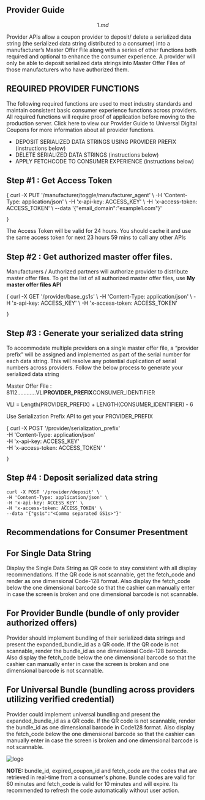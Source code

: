 
## Provider Guide
$$1.md$$

Provider APIs allow a coupon provider to deposit/ delete a serialized data string (the serialized data string distributed to a consumer) into a manufacturer’s Master Offer File along with a series of other functions both required and optional to enhance the consumer experience. A provider will only be able to deposit serialized data strings into Master Offer Files of those manufacturers who have authorized them.

## REQUIRED PROVIDER FUNCTIONS

The following required functions are used to meet industry standards and maintain consistent basic consumer experience functions across providers. All required functions will require proof of application before moving to the production server. Click here to view our Provider Guide to Universal Digital Coupons for more information about all provider functions.

-   DEPOSIT SERIALIZED DATA STRINGS USING PROVIDER PREFIX (instructions below)
-   DELETE SERIALIZED DATA STRINGS (instructions below)
-   APPLY FETCHCODE TO CONSUMER EXPERIENCE (instructions below)

## Step #1 : Get Access Token

{
    curl -X PUT '/manufacturer/toggle/manufacturer_agent' \ 
    -H 'Content-Type: application/json' \ 
    -H 'x-api-key: ACCESS_KEY' \ 
    -H 'x-access-token: ACCESS_TOKEN' \ 
    --data '{"email_domain":"example1.com"}'
            
    }

The Access Token will be valid for 24 hours. You should cache it and use the same access token for next 23 hours 59 mins to call any other APIs

## Step #2 : Get authorized master offer files.

Manufacturers / Authorized partners will authorize provider to distribute master offer files. To get the list of all authorized master offer files, use  **My master offer files API**

{
    curl -X GET '/provider/base_gs1s' \ 
    -H 'Content-Type: application/json' \ 
    -H 'x-api-key: ACCESS_KEY' \ 
    -H 'x-access-token: ACCESS_TOKEN' 
            
    }

## Step #3 : Generate your serialized data string

To accommodate multiple providers on a single master offer file, a “provider prefix” will be assigned and implemented as part of the serial number for each data string. This will resolve any potential duplication of serial numbers across providers. Follow the below process to generate your serialized data string

Master Offer File : 8112............VLI**PROVIDER_PREFIX**CONSUMER_IDENTIFIER

VLI = Length(PROVIDER_PREFIX) + LENGTH(CONSUMER_IDENTIFIER) - 6

Use Serialization Prefix API to get your PROVIDER_PREFIX

{
    curl -X POST '/provider/serialization_prefix' \
    -H 'Content-Type: application/json' \
    -H 'x-api-key: ACCESS_KEY' \
    -H 'x-access-token: ACCESS_TOKEN' ' 
            
    }

## Step #4 : Deposit serialized data string

    curl -X POST '/provider/deposit' \
    -H 'Content-Type: application/json' \
    -H 'x-api-key: ACCESS_KEY' \
    -H 'x-access-token: ACCESS_TOKEN' \
    --data '{"gs1s":"<Comma separated GS1s>"}'
            
    

## Recommendations for Consumer Presentment

## For Single Data String

Display the Single Data String as QR code to stay consistent with all display recommendations. If the QR code is not scannable, get the fetch_code and render as one dimensional Code-128 format. Also display the fetch_code below the one dimensional barcode so that the cashier can manually enter in case the screen is broken and one dimensional barcode is not scannable.

## For Provider Bundle (bundle of only provider authorized offers)

Provider should implement bundling of their serialized data strings and present the expanded_bundle_id as a QR code. If the QR code is not scannable, render the bundle_id as one dimensional Code-128 barocde. Also display the fetch_code below the one dimensional barcode so that the cashier can manually enter in case the screen is broken and one dimensional barcode is not scannable.

## For Universal Bundle (bundling across providers utilizing verified credential)

Provider could implement universal bundling and present the expanded_bundle_id as a QR code. If the QR code is not scannable, render the bundle_id as one dimensional barcode in Code128 format. Also display the fetch_code below the one dimensional barcode so that the cashier can manually enter in case the screen is broken and one dimensional barcode is not scannable.

![logo](http://localhost:3000/assets/images/provider_presentment.png)

**NOTE:**  bundle_id, expired_coupon_id and fetch_code are the codes that are retrieved in real-time from a consumer's phone. Bundle codes are valid for 60 minutes and fetch_code is valid for 10 minutes and will expire. Its recommended to refresh the code automatically without user action.
<!--stackedit_data:
eyJoaXN0b3J5IjpbNjk1ODU2OTc5LC05OTExMjY0MzksMjAzMT
k5Njk4MywtNTI4OTY1NDQ5LC03MTcyNjAyNzgsMTE2MDEzMTkz
NiwxNTE2NjQ2NDc3LDQwOTg0MDg4NCwtOTIyNDM0NTk2XX0=
-->